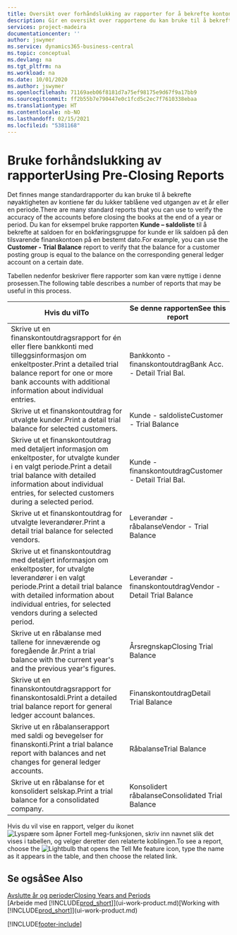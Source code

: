 ```yaml
---
title: Oversikt over forhåndslukking av rapporter for å bekrefte kontonøyaktighet | Microsoft-dokumentasjon
description: Gir en oversikt over rapportene du kan bruke til å bekrefte nøyaktigheten av kontiene før du lukker tablåene ved utgangen av et år eller en periode.
services: project-madeira
documentationcenter: ''
author: jswymer
ms.service: dynamics365-business-central
ms.topic: conceptual
ms.devlang: na
ms.tgt_pltfrm: na
ms.workload: na
ms.date: 10/01/2020
ms.author: jswymer
ms.openlocfilehash: 71169aeb06f8181d7a75ef98175e9d67f9a17bb9
ms.sourcegitcommit: ff2b55b7e790447e0c1fcd5c2ec7f7610338ebaa
ms.translationtype: HT
ms.contentlocale: nb-NO
ms.lasthandoff: 02/15/2021
ms.locfileid: "5381168"
---
```

# <a name="using-pre-closing-reports"></a><span data-ttu-id="d6f7c-103">Bruke forhåndslukking av rapporter</span><span class="sxs-lookup"><span data-stu-id="d6f7c-103">Using Pre-Closing Reports</span></span>
<span data-ttu-id="d6f7c-104">Det finnes mange standardrapporter du kan bruke til å bekrefte nøyaktigheten av kontiene før du lukker tablåene ved utgangen av et år eller en periode.</span><span class="sxs-lookup"><span data-stu-id="d6f7c-104">There are many standard reports that you can use to verify the accuracy of the accounts before closing the books at the end of a year or period.</span></span> <span data-ttu-id="d6f7c-105">Du kan for eksempel bruke rapporten **Kunde – saldoliste** til å bekrefte at saldoen for en bokføringsgruppe for kunde er lik saldoen på den tilsvarende finanskontoen på en bestemt dato.</span><span class="sxs-lookup"><span data-stu-id="d6f7c-105">For example, you can use the **Customer - Trial Balance** report to verify that the balance for a customer posting group is equal to the balance on the corresponding general ledger account on a certain date.</span></span>

<span data-ttu-id="d6f7c-106">Tabellen nedenfor beskriver flere rapporter som kan være nyttige i denne prosessen.</span><span class="sxs-lookup"><span data-stu-id="d6f7c-106">The following table describes a number of reports that may be useful in this process.</span></span>

| <span data-ttu-id="d6f7c-107">Hvis du vil</span><span class="sxs-lookup"><span data-stu-id="d6f7c-107">To</span></span> | <span data-ttu-id="d6f7c-108">Se denne rapporten</span><span class="sxs-lookup"><span data-stu-id="d6f7c-108">See this report</span></span> |
| --- | --- |
| <span data-ttu-id="d6f7c-109">Skrive ut en finanskontoutdragsrapport for én eller flere bankkonti med tilleggsinformasjon om enkeltposter.</span><span class="sxs-lookup"><span data-stu-id="d6f7c-109">Print a detailed trial balance report for one or more bank accounts with additional information about individual entries.</span></span> |<span data-ttu-id="d6f7c-110">Bankkonto - finanskontoutdrag</span><span class="sxs-lookup"><span data-stu-id="d6f7c-110">Bank Acc. - Detail Trial Bal.</span></span> |
| <span data-ttu-id="d6f7c-111">Skrive ut et finanskontoutdrag for utvalgte kunder.</span><span class="sxs-lookup"><span data-stu-id="d6f7c-111">Print a detail trial balance for selected customers.</span></span> |<span data-ttu-id="d6f7c-112">Kunde - saldoliste</span><span class="sxs-lookup"><span data-stu-id="d6f7c-112">Customer - Trial Balance</span></span> |
| <span data-ttu-id="d6f7c-113">Skrive ut et finanskontoutdrag med detaljert informasjon om enkeltposter, for utvalgte kunder i en valgt periode.</span><span class="sxs-lookup"><span data-stu-id="d6f7c-113">Print a detail trial balance with detailed information about individual entries, for selected customers during a selected period.</span></span> |<span data-ttu-id="d6f7c-114">Kunde - finanskontoutdrag</span><span class="sxs-lookup"><span data-stu-id="d6f7c-114">Customer - Detail Trial Bal.</span></span> |
| <span data-ttu-id="d6f7c-115">Skrive ut et finanskontoutdrag for utvalgte leverandører.</span><span class="sxs-lookup"><span data-stu-id="d6f7c-115">Print a detail trial balance for selected vendors.</span></span> |<span data-ttu-id="d6f7c-116">Leverandør - råbalanse</span><span class="sxs-lookup"><span data-stu-id="d6f7c-116">Vendor - Trial Balance</span></span> |
| <span data-ttu-id="d6f7c-117">Skrive ut et finanskontoutdrag med detaljert informasjon om enkeltposter, for utvalgte leverandører i en valgt periode.</span><span class="sxs-lookup"><span data-stu-id="d6f7c-117">Print a detail trial balance with detailed information about individual entries, for selected vendors during a selected period.</span></span> |<span data-ttu-id="d6f7c-118">Leverandør - finanskontoutdrag</span><span class="sxs-lookup"><span data-stu-id="d6f7c-118">Vendor - Detail Trial Balance</span></span> |
| <span data-ttu-id="d6f7c-119">Skrive ut en råbalanse med tallene for inneværende og foregående år.</span><span class="sxs-lookup"><span data-stu-id="d6f7c-119">Print a trial balance with the current year's and the previous year's figures.</span></span> |<span data-ttu-id="d6f7c-120">Årsregnskap</span><span class="sxs-lookup"><span data-stu-id="d6f7c-120">Closing Trial Balance</span></span> |
| <span data-ttu-id="d6f7c-121">Skrive ut en finanskontoutdragsrapport for finanskontosaldi.</span><span class="sxs-lookup"><span data-stu-id="d6f7c-121">Print a detailed trial balance report for general ledger account balances.</span></span> |<span data-ttu-id="d6f7c-122">Finanskontoutdrag</span><span class="sxs-lookup"><span data-stu-id="d6f7c-122">Detail Trial Balance</span></span> |
| <span data-ttu-id="d6f7c-123">Skrive ut en råbalanserapport med saldi og bevegelser for finanskonti.</span><span class="sxs-lookup"><span data-stu-id="d6f7c-123">Print a trial balance report with balances and net changes for general ledger accounts.</span></span> |<span data-ttu-id="d6f7c-124">Råbalanse</span><span class="sxs-lookup"><span data-stu-id="d6f7c-124">Trial Balance</span></span> |
| <span data-ttu-id="d6f7c-125">Skrive ut en råbalanse for et konsolidert selskap.</span><span class="sxs-lookup"><span data-stu-id="d6f7c-125">Print a trial balance for a consolidated company.</span></span> |<span data-ttu-id="d6f7c-126">Konsolidert råbalanse</span><span class="sxs-lookup"><span data-stu-id="d6f7c-126">Consolidated Trial Balance</span></span> |

<span data-ttu-id="d6f7c-127">Hvis du vil vise en rapport, velger du ikonet ![Lyspære som åpner Fortell meg-funksjonen](media/ui-search/search_small.png "Fortell hva du vil gjøre"), skriv inn navnet slik det vises i tabellen, og velger deretter den relaterte koblingen.</span><span class="sxs-lookup"><span data-stu-id="d6f7c-127">To see a report, choose the ![Lightbulb that opens the Tell Me feature](media/ui-search/search_small.png "Tell me what you want to do") icon, type the name as it appears in the table, and then choose the related link.</span></span>

## <a name="see-also"></a><span data-ttu-id="d6f7c-128">Se også</span><span class="sxs-lookup"><span data-stu-id="d6f7c-128">See Also</span></span>
[<span data-ttu-id="d6f7c-129">Avslutte år og perioder</span><span class="sxs-lookup"><span data-stu-id="d6f7c-129">Closing Years and Periods</span></span>](year-close-years-periods.md)  
<span data-ttu-id="d6f7c-130">[Arbeide med [!INCLUDE[prod_short](includes/prod_short.md)]](ui-work-product.md)</span><span class="sxs-lookup"><span data-stu-id="d6f7c-130">[Working with [!INCLUDE[prod_short](includes/prod_short.md)]](ui-work-product.md)</span></span>



[!INCLUDE[footer-include](includes/footer-banner.md)]